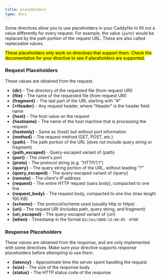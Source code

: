 ```yaml
---
title: placeholders
type: docs
---
```


Some directives allow you to use placeholders in your Caddyfile to fill out a value differently for every request. For example, the value `{path}` would be replaced by the path portion of the request URL. These are also called replaceable values.

<mark class="block">These placeholders only work on directives that support them. Check the documentation for your directive to see if placeholders are supported.</mark>

### Request Placeholders

These values are obtained from the request.

*   **{dir}** - The directory of the requested file (from request URI)
*   **{file}** - The name of the requested file (from request URI)
*   **{fragment}** - The last part of the URL starting with "#"
*   **{>Header}** - Any request header, where "Header" is the header field name
*   **{host}** - The host value on the request
*   **{hostname}** - The name of the host machine that is processing the request
*   **{hostonly}** - Same as {host} but without port information
*   **{method}** - The request method (GET, POST, etc.)
*   **{path}** - The path portion of the URL (does not include query string or fragment)
*   **{path_escaped}** - Query-escaped variant of {path}
*   **{port}** - The client's port
*   **{proto}** - The protocol string (e.g. "HTTP/1.1")
*   **{query}** - The query string portion of the URL, without leading "?"
*   **{query_escaped}** - The query-escaped variant of {query}
*   **{remote}** - The client's IP address
*   **{request}** - The entire HTTP request (sans body), compacted to one line
*   **{request_body}** - The request body, compacted to one line (max length 100 KB)
*   **{scheme}** - The protocol/scheme used (usually http or https)
*   **{uri}** - The request URI (includes path, query string, and fragment)
*   **{uri_escaped}** - The query-escaped variant of {uri}
*   **{when}** - Timestamp in the format `02/Jan/2006:15:04:05 -0700`

### Response Placeholders

These values are obtained from the response, and are only implemented with some directives. Make sure your directive supports response placeholders before attempting to use them.

*   **{latency}** - Approximate time the server spent handling the request
*   **{size}** - The size of the response body
*   **{status}** - The HTTP status code of the response
